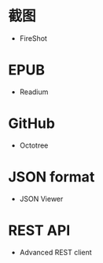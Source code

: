 # 截图
- FireShot

# EPUB
- Readium

# GitHub
- Octotree

# JSON format
- JSON Viewer

# REST API 
- Advanced REST client
